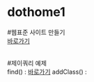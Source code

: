 # dothome1

#웹표준 사이트 만들기<br>
<a href="https://limboram.github.io/dothome1/webstandard/index.html">바로가기</a>

<br>
#제이쿼리 예제<br>
find() : <a href="https://limboram.github.io/dothome1/jquery/jquery04_find.html">바로가기</a>
addClass() : <a href="https://limboram.github.io/dothome1/jquery/jquery06_addClass.html>바로가기</a>
